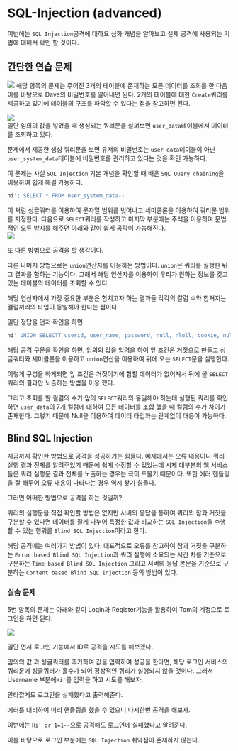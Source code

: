# SQL-Injection (advanced)

이번에는 `SQL Injection`공격에 대하요 심화 개념을 알아보고 실제 공격에 사용되는 기법에 대해서 확인 할 것이다.   

## 간단한 연습 문제   

![](https://i.postimg.cc/NFy1y3tR/Q3.png)
해당 항목의 문제는 주어진 3개의 테이블에 존재하는 모든 데이터를 조회를 한 다음 이를 바탕으로 Dave의 비밀번호를 알아내면 된다. 2개의 테이블에 대한 `Create`쿼리를 제공하고 있기에 테이블의 구조를 파악할 수 있다는 점을 참고하면 된다.   


![](https://i.postimg.cc/SNh6Qt5Y/Q3-A1.png)   
일단 임의의 값을 넣었을 때 생성되는 쿼리문을 살펴보면 `user_data`테이블에서 데이터를 조회하고 있다.    

문제에서 제공한 생성 쿼리문을 보면 유저의 비밀번호는 `user_data`테이블이 아닌 `user_system_data`테이블에 비밀번호를 관리하고 있다는 것을 확인 가능하다.   

이 문제는 사실 `SQL Injection` 기본 개념을 확인할 때 배운 `SQL Query chaining`을 이용하여 쉽게 해결 가능하다. 

```sql
hi'; SELECT * FROM user_system_data--
```
이 처럼 싱글쿼터를 이용하여 문자열 범위를 벗어나고 세미콜론을 이용하여 쿼리문 범위를 지정한다. 다음으로 `SELECT`쿼리를 작성하고 마지막 부분에는 주석을 이용하여 문법적인 오류 방지를 해주면 아래와 같이 쉽게 공략이 가능해진다.   
![](https://i.postimg.cc/QxzjkR3H/Q3-A2.png)

또 다른 방법으로 공격을 할 생각이다.   

다른 나머지 방법으로는 `union`연산자를 이용하는 방법이다. `union`은 쿼리를 실행한 뒤 그 결과를 합하는 기능이다. 그래서 해당 연산자를 이용하여 우리가 원하는 정보를 갖고있는 테이블의 데이터를 조회할 수 있다.    

해당 연산자에서 가장 중요한 부분은 합치고자 하는 결과들 각각의 칼럼 수와 합쳐지는 컬럼끼리의 타입이 동일해야 한다는 점이다.    

일단 정답을 먼저 확인을 하면   
```sql
hi' UNION SELECTT userid, user_name, password, null, nlull, cookie, null FROM user_system_data--
```

해당 공격 구문을 확인을 하면, 임의의 값을 입력을 하여 앞 조건은 거짓으로 만들고 싱글쿼터와 세미클론을 이용하고 `union`연산을 이용하여 뒤에 오는 `SELECT`문을 실행한다.    

이렇게 구성을 하게되면 앞 조건은 거짓이기에 합할 데이터가 없어져서 뒤에 올 `SELECT`쿼리의 결과만 노출하는 방법을 이용 했다.   

그리고 초회를 할 컬럼의 수가 앞의 `SELECT`쿼리와 동일해야 하는데 실행된 쿼리를 확인하면 `user_data`의 7개 컬럼에 대하여 모든 데이터를 조합 했을 때 컬럼의 수가 차이가 존재한다. 그렇기 때문에 Null을 이용하여 데이터 타입과는 관계없이 대응이 가능하다.   


## Blind SQL Injection

지금까지 확인한 방법으로 공격을 성공하기는 힘들다. 예제에서는 오류 내용이나 쿼리 실행 결과 전체를 알려주었기 때문에 쉽게 수정할 수 있었는데 시제 대부분의 웹 서비스들은 쿼리 실행문 결과 전체를 노출하는 경우는 극히 드물기 때문이다. 또한 에러 헨들링을 잘 해두어 오류 내용이 나타나는 경우 역시 찾기 힘들다.    

그러면 어떠한 방법으로 공격을 하는 것일까?   

쿼리의 실행문을 직접 확인할 방법은 없지만 서버의 응답을 통하여 쿼리의 참과 거짓을 구분할 수 있다면 데이터를 잘게 나누어 특정한 값과 비교하는 `SQL Injection`을 수행할 수 있는 행위를 `Blind SQL Injection`이라고 한다.   

해당 공격에는 여러가지 방법이 있다. 대표적으로 오류를 참고하여 참과 거짓을 구분하는 `Error based Blind SQL Injection`과 쿼리 실행에 소요되는 시간 차를 기준으로 구분하는 `Time based Blind SQL Injection` 그리고 서버의 응답 본문을 기준으로 구분하는 `Content based Blind SQL Injection` 등의 방법이 있다.    

### 실습 문제

5번 항목의 문제는 아래와 같이 Login과 Register기능을 활용하여 Tom의 계정으로 로그인을 하면 된다.   

![](https://i.postimg.cc/YCmL16JB/Q5.png)    

일단 먼저 로그인 기능에서 ID로 공격을 시도를 해보겠다.    

임의의 값 과 싱글쿼터를 추가하여 값을 입력하여 성공을 한다면, 해당 로그인 서비스의 쿼리문에 싱글쿼터가 홀수가 되어 정상적인 쿼리가 실행되지 않을 것이다. 그래서 Username 부분에`Hi'`를 입력을 하고 시도를 해보자.   

안타깝게도 로그인을 실패했다고 출력해준다.   

에러를 대비하여 미리 핸들링을 했을 수 있으니 다시한번 공격을 해보자.

이번에는 `Hi' or 1=1--`으로 공격해도 로그인에 실패했다고 알려준다.   

이를 바탕으로 로그인 부분에는 `SQL Injection` 취약점이 존재하지 않는다.

